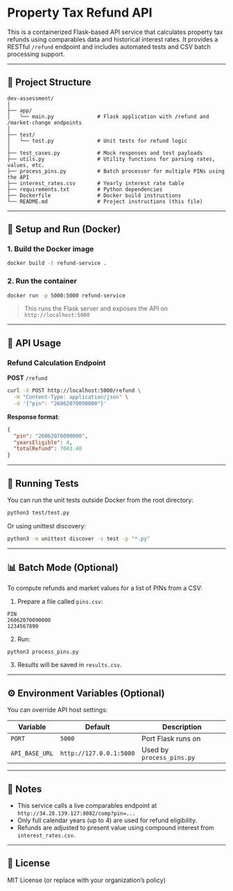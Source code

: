 # Property Tax Refund API

This is a containerized Flask-based API service that calculates property tax refunds using comparables data and historical interest rates. It provides a RESTful `/refund` endpoint and includes automated tests and CSV batch processing support.

---

## 📁 Project Structure

```
dev-assessment/
│
├── app/
│   └── main.py              # Flask application with /refund and /market-change endpoints
│
├── test/
│   └── test.py              # Unit tests for refund logic
│
├── test_cases.py            # Mock responses and test payloads
├── utils.py                 # Utility functions for parsing rates, values, etc.
├── process_pins.py          # Batch processor for multiple PINs using the API
├── interest_rates.csv       # Yearly interest rate table
├── requirements.txt         # Python dependencies
├── Dockerfile               # Docker build instructions
└── README.md                # Project instructions (this file)
```

---

## 🚀 Setup and Run (Docker)

### 1. Build the Docker image

```bash
docker build -t refund-service .
```

### 2. Run the container

```bash
docker run -p 5000:5000 refund-service
```

> This runs the Flask server and exposes the API on `http://localhost:5000`

---

## 🧪 API Usage

### Refund Calculation Endpoint

**POST** `/refund`

```bash
curl -X POST http://localhost:5000/refund \
  -H "Content-Type: application/json" \
  -d '{"pin": "26062070090000"}'
```

**Response format**:
```json
{
  "pin": "26062070090000",
  "yearsEligible": 4,
  "totalRefund": 7043.40
}
```

---

## 🧪 Running Tests

You can run the unit tests outside Docker from the root directory:

```bash
python3 test/test.py
```

Or using unittest discovery:

```bash
python3 -m unittest discover -s test -p "*.py"
```

---

## 📊 Batch Mode (Optional)

To compute refunds and market values for a list of PINs from a CSV:

1. Prepare a file called `pins.csv`:
```csv
PIN
26062070090000
1234567890
```

2. Run:

```bash
python3 process_pins.py
```

3. Results will be saved in `results.csv`.

---

## ⚙️ Environment Variables (Optional)

You can override API host settings:

| Variable       | Default               | Description                   |
|----------------|------------------------|-------------------------------|
| `PORT`         | `5000`                 | Port Flask runs on            |
| `API_BASE_URL` | `http://127.0.0.1:5000`| Used by `process_pins.py`     |

---

## 📝 Notes

- This service calls a live comparables endpoint at `http://34.28.139.127:8082/comp?pin=...`
- Only full calendar years (up to 4) are used for refund eligibility.
- Refunds are adjusted to present value using compound interest from `interest_rates.csv`.

---

## 📄 License

MIT License (or replace with your organization’s policy)